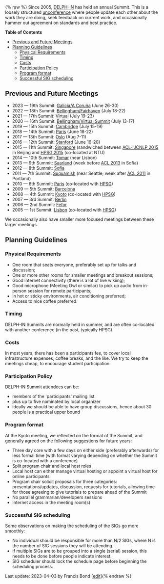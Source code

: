 {% raw %}
Since 2005, [DELPH-IN](http://wwww.delph-in.net) has held an annual
Summit. This is a loosely structured
[unconference](http://en.wikipedia.org/wiki/Unconference) where people
update each other about the work they are doing, seek feedback on
current work, and occasionally hammer out agreement on standards and
best practice.

<!-- markdown-toc start - Don't edit this section. Run M-x markdown-toc-refresh-toc -->

**Table of Contents**

- [Previous and Future Meetings](https://delph-in.github.io/docs/summits/SummitTop)
- [Planning Guidelines](https://delph-in.github.io/docs/summits/SummitTop)
  - [Physical Requirements](https://delph-in.github.io/docs/summits/SummitTop)
  - [Timing](https://delph-in.github.io/docs/summits/SummitTop)
  - [Costs](https://delph-in.github.io/docs/summits/SummitTop)
  - [Participation Policy](https://delph-in.github.io/docs/summits/SummitTop)
  - [Program format](https://delph-in.github.io/docs/summits/SummitTop)
  - [Successful SIG scheduling](https://delph-in.github.io/docs/summits/SummitTop)

<!-- markdown-toc end -->


## Previous and Future Meetings

- 2023 — 19th Summit: [Galicia/A Coruña](https://delph-in.github.io/docs/summits/GaliciaTop) (June 26-30)
- 2022 — 18th Summit: [Bellingham/Fairhaven](https://delph-in.github.io/docs/summits/FairhavenTop) (July 18-22)
- 2021 — 17th Summit: [Virtual](https://delph-in.github.io/docs/summits/Virtual2021Top) (July 19-23)
- 2020 — 16th Summit: [Bellingham/Virtual Summit](https://delph-in.github.io/docs/summits/BellinghamTop) (July 13-17)
- 2019 — 15th Summit: [Cambridge](https://delph-in.github.io/docs/summits/CambridgeTop) (July 15-19)
- 2018 — 14th Summit: [Paris](https://delph-in.github.io/docs/summits/DiderotTop) (June 18-22)
- 2017 — 13th Summit: [Oslo](https://delph-in.github.io/docs/summits/OsloTop) (Aug 7-11)
- 2016 — 12th Summit: [Stanford](https://delph-in.github.io/docs/summits/StanfordTop) (June 16-20)
- 2015 — 11th Summit: [Singapore](https://delph-in.github.io/docs/summits/SingaporeTop) (sandwiched between [ACL-IJCNLP 2015](http://acl2015.org/) in Beijing and [HPSG 2015](http://compling.hss.ntu.edu.sg/events/2015-hpsg/) (co-located at NTU)
- 2014 — 10th Summit: [Tomar](https://delph-in.github.io/docs/summits/TomarTop) (near Lisbon)
- 2013 — 9th Summit: [Saarland](https://delph-in.github.io/docs/summits/SaarlandTop) (week before [ACL 2013](http://acl2013.org/site/) in Sofia)
- 2012 — 8th Summit: [Sofia](https://delph-in.github.io/docs/summits/SofiaTop)
- 2011 — 7th Summit: [Suquamish](https://delph-in.github.io/docs/summits/SuquamishTop) (near Seattle; week after [ACL 2011](http://www.acl2011.org/) in Portland)
- 2010 — 6th Summit: [Paris](https://delph-in.github.io/docs/summits/ParisTop) (co-located with [HPSG](http://hpsg2010.linguist.univ-paris-diderot.fr/))
- 2009 — 5th Summit: [Barcelona](https://delph-in.github.io/docs/summits/BarcelonaTop)
- 2008 — 4th Summit: [Kyoto](https://delph-in.github.io/docs/summits/KyotoTop) (co-located with [HPSG](http://www.essex.ac.uk/linguistics/external/HPSG/Conferences/hpsg-2008/))
- 2007 — 3rd Summit: [Berlin](https://delph-in.github.io/docs/summits/BerlinTop)
- 2006 — 2nd Summit: [Fefor](https://delph-in.github.io/docs/summits/FeforTop)
- 2005 — 1st Summit: [Lisbon](https://delph-in.github.io/docs/summits/LisbonTop) (co-located with [HPSG](http://csli-publications.stanford.edu/HPSG/6/toc.shtml))

We occasionally also have smaller more focused meetings between these
larger meetings.

## Planning Guidelines

### Physical Requirements

- One room that seats everyone, preferably set up for talks and
discussion;
- One or more other rooms for smaller meetings and breakout sessions;
- Good internet connectivity (there is a lot of live wikiing);
- Good microphone (Meeting Owl or similar) to pick up audio from in-person session for remote participants;
- In hot or sticky environments, air conditioning preferred;
- Access to nice coffee preferred.

### Timing

DELPH-IN Summits are normally held in summer, and are often co-located
with another conference (in the past, typically HPSG).

### Costs

In most years, there has been a participants fee, to cover local
infrastructure expenses, coffee breaks, and the like. We try to keep the
meetings cheap, to encourage student participation.

### Participation Policy

DELPH-IN Summit attendees can be:

- members of the 'participants' mailing list
- plus up to five nominated by local organizer
- ideally we should be able to have group discussions, hence about 30
people is a practical upper bound

### Program format

At the Kyoto meeting, we reflected on the format of the Summit, and
generally agreed on the following suggestions for future years:

- Three day core with a few days on either side (preferably
afterwards) for less formal time (with format varying depending on
whether the Summit is co-located with a conference)
- Split program chair and local host roles
- Local host can either manage virtual hosting or appoint a virtual
host for online participants
- Program chair solicit proposals for three categories:
presentations/updates, discussion, requests for tutorials, allowing
time for those agreeing to give tutorials to prepare ahead of the
Summit
- No parallel grammarian/developers sessions
- Internet access in the meeting room(s)

### Successful SIG scheduling

Some observations on making the scheduling of the SIGs go more smoothly:

- No individual should be responsible for more than N/2 SIGs, where N
is the number of SIG sessions they will be attending.
- If multiple SIGs are to be grouped into a single (serial) session,
this needs to be done before people indicate interest.
- SIG scheduler should lock the schedule page before beginning the
scheduling process.

Last update: 2023-04-03 by Francis Bond [[edit](https://github.com/delph-in/docs/wiki/SummitTop/_edit)]{% endraw %}